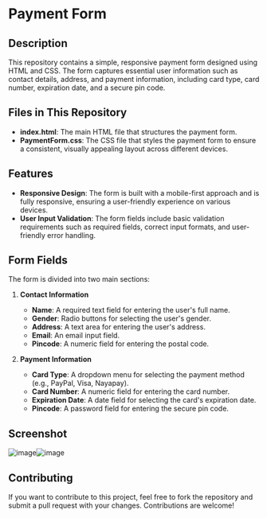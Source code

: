 # Payment Form
## Description
This repository contains a simple, responsive payment form designed using HTML and CSS. The form captures essential user information such as contact details, address, and payment information, including card type, card number, expiration date, and a secure pin code.

## Files in This Repository
- **index.html**: The main HTML file that structures the payment form.
- **PaymentForm.css**: The CSS file that styles the payment form to ensure a consistent, visually appealing layout across different devices.

## Features
- **Responsive Design**: The form is built with a mobile-first approach and is fully responsive, ensuring a user-friendly experience on various devices.
- **User Input Validation**: The form fields include basic validation requirements such as required fields, correct input formats, and user-friendly error handling.

## Form Fields
The form is divided into two main sections:
1. **Contact Information**
   - **Name**: A required text field for entering the user's full name.
   - **Gender**: Radio buttons for selecting the user's gender.
   - **Address**: A text area for entering the user's address.
   - **Email**: An email input field.
   - **Pincode**: A numeric field for entering the postal code.

2. **Payment Information**
   - **Card Type**: A dropdown menu for selecting the payment method (e.g., PayPal, Visa, Nayapay).
   - **Card Number**: A numeric field for entering the card number.
   - **Expiration Date**: A date field for selecting the card's expiration date.
   - **Pincode**: A password field for entering the secure pin code.
## Screenshot 
![image](https://github.com/user-attachments/assets/e2a78127-7608-4b12-a1c2-0c0257a64f57)![image](https://github.com/user-attachments/assets/1ac01805-8e67-416d-ab6b-fd372e9bc949)



## Contributing
If you want to contribute to this project, feel free to fork the repository and submit a pull request with your changes. Contributions are welcome!
